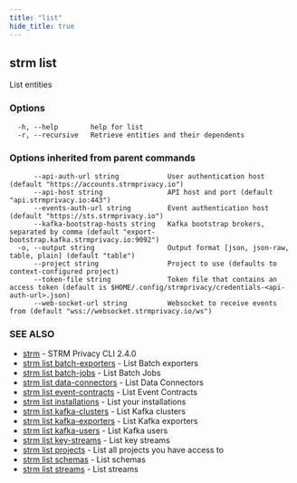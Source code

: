 ```yaml
---
title: "list"
hide_title: true
---
```

## strm list

List entities

### Options

```
  -h, --help        help for list
  -r, --recursive   Retrieve entities and their dependents
```

### Options inherited from parent commands

```
      --api-auth-url string            User authentication host (default "https://accounts.strmprivacy.io")
      --api-host string                API host and port (default "api.strmprivacy.io:443")
      --events-auth-url string         Event authentication host (default "https://sts.strmprivacy.io")
      --kafka-bootstrap-hosts string   Kafka bootstrap brokers, separated by comma (default "export-bootstrap.kafka.strmprivacy.io:9092")
  -o, --output string                  Output format [json, json-raw, table, plain] (default "table")
      --project string                 Project to use (defaults to context-configured project)
      --token-file string              Token file that contains an access token (default is $HOME/.config/strmprivacy/credentials-<api-auth-url>.json)
      --web-socket-url string          Websocket to receive events from (default "wss://websocket.strmprivacy.io/ws")
```

### SEE ALSO

* [strm](/cli-reference/strm/index.md)	 - STRM Privacy CLI 2.4.0
* [strm list batch-exporters](/cli-reference/strm/list/batch-exporters.md)	 - List Batch exporters
* [strm list batch-jobs](/cli-reference/strm/list/batch-jobs.md)	 - List Batch Jobs
* [strm list data-connectors](/cli-reference/strm/list/data-connectors.md)	 - List Data Connectors
* [strm list event-contracts](/cli-reference/strm/list/event-contracts.md)	 - List Event Contracts
* [strm list installations](/cli-reference/strm/list/installations.md)	 - List your installations
* [strm list kafka-clusters](/cli-reference/strm/list/kafka-clusters.md)	 - List Kafka clusters
* [strm list kafka-exporters](/cli-reference/strm/list/kafka-exporters.md)	 - List Kafka exporters
* [strm list kafka-users](/cli-reference/strm/list/kafka-users.md)	 - List Kafka users
* [strm list key-streams](/cli-reference/strm/list/key-streams.md)	 - List key streams
* [strm list projects](/cli-reference/strm/list/projects.md)	 - List all projects you have access to
* [strm list schemas](/cli-reference/strm/list/schemas.md)	 - List schemas
* [strm list streams](/cli-reference/strm/list/streams.md)	 - List streams

